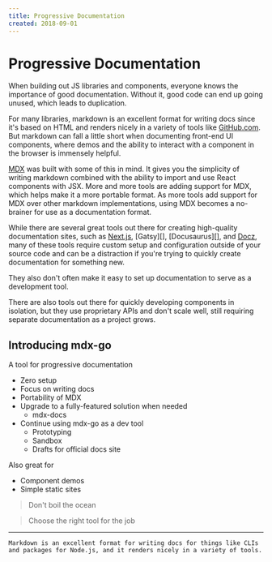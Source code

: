 ```yaml
---
title: Progressive Documentation
created: 2018-09-01
---
```


# Progressive Documentation

When building out JS libraries and components, everyone knows the importance of good documentation.
Without it, good code can end up going unused, which leads to duplication.

For many libraries, markdown is an excellent format for writing docs since it's based on HTML and renders nicely in a variety of tools like [GitHub.com](https://github.com).
But markdown can fall a little short when documenting front-end UI components,
where demos and the ability to interact with a component in the browser is immensely helpful.

[MDX][] was built with some of this in mind.
It gives you the simplicity of writing markdown combined with the ability to import and use React components with JSX.
More and more tools are adding support for MDX, which helps make it a more portable format.
As more tools add support for MDX over other markdown implementations,
using MDX becomes a no-brainer for use as a documentation format.

While there are several great tools out there for creating high-quality documentation sites,
such as [Next.js][], [Gatsy][], [Docusaurus][], and [Docz][],
many of these tools require custom setup and configuration outside of your source code
and can be a distraction if you're trying to quickly create documentation for something new.

They also don't often make it easy to set up documentation to serve as a development tool.

There are also tools out there for quickly developing components in isolation,
but they use proprietary APIs and don't scale well, still requiring separate documentation as a project grows.

## Introducing mdx-go

A tool for progressive documentation

- Zero setup
- Focus on writing docs
- Portability of MDX
- Upgrade to a fully-featured solution when needed
  - mdx-docs
- Continue using mdx-go as a dev tool
  - Prototyping
  - Sandbox
  - Drafts for official docs site

Also great for

- Component demos
- Simple static sites

> Don't boil the ocean

> Choose the right tool for the job

[MDX]: https://mdxjs.com
[mdx-spectrum]: https://spectrum.chat/thread/1021be59-2738-4511-aceb-c66921050b9a
[Next.js]: https://github.com/zeit/next.js/
[Gatsby]: https://github.com/gatsbyjs/gatsby
[Docusarus]: https://github.com/facebook/Docusaurus
[Docz]: https://github.com/pedronauck/docz
[mdx-docs]: https://github.com/jxnblk/mdx-docs
[mdx-deck]: https://github.com/jxnblk/mdx-deck

---

```notes
Markdown is an excellent format for writing docs for things like CLIs and packages for Node.js, and it renders nicely in a variety of tools.
```
